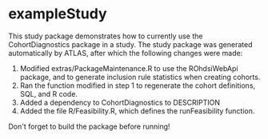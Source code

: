 exampleStudy
============

This study package demonstrates how to currently use the CohortDiagnostics package in a study. The study package was generated automatically by ATLAS, after which the following changes were made:

1. Modified extras/PackageMaintenance.R to use the ROhdsiWebApi package, and to generate inclusion rule statistics when creating cohorts.
2. Ran the function modified in step 1 to regenerate the cohort definitions, SQL, and R code.
3. Added a dependency to CohortDiagnostics to DESCRIPTION
4. Added the file R/Feasibility.R, which defines the runFeasibility function.

Don't forget to build the package before running!